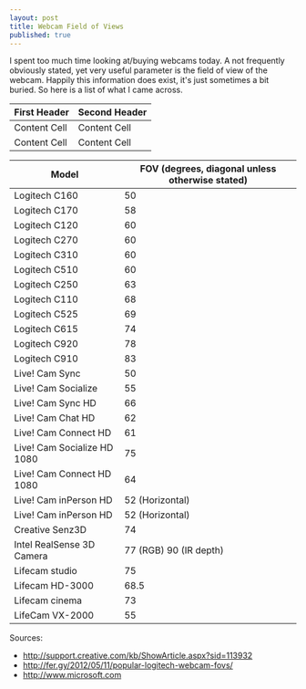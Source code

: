 ```yaml
---
layout: post
title: Webcam Field of Views
published: true
---
```


I spent too much time looking at/buying webcams today. A not frequently obviously stated, yet very useful parameter is the field of view of the webcam. Happily this information does exist, it's just sometimes a bit buried. So here is a list of what I came across.

| First Header  | Second Header |
| ------------- | ------------- |
| Content Cell  | Content Cell  |
| Content Cell  | Content Cell  |

| Model                       | FOV (degrees, diagonal unless otherwise stated) |
|-----------------------------|---------------------------------------------------|
| Logitech   C160             | 50                                                |
| Logitech   C170             | 58                                                |
| Logitech   C120             | 60                                                |
| Logitech   C270             | 60                                                |
| Logitech   C310             | 60                                                |
| Logitech   C510             | 60                                                |
| Logitech   C250             | 63                                                |
| Logitech   C110             | 68                                                |
| Logitech   C525             | 69                                                |
| Logitech   C615             | 74                                                |
| Logitech   C920             | 78                                                |
| Logitech   C910             | 83                                                |
| Live! Cam   Sync            | 50                                                |
| Live! Cam Socialize         | 55                                                |
| Live! Cam Sync HD           | 66                                                |
| Live! Cam Chat HD           | 62                                                |
| Live! Cam Connect HD        | 61                                                |
| Live! Cam Socialize HD 1080 | 75                                                |
| Live! Cam Connect HD 1080   | 64                                                |
| Live! Cam inPerson HD       | 52   (Horizontal)                                 |
| Live! Cam inPerson HD       | 52   (Horizontal)                                 |
| Creative Senz3D             | 74                                                |
| Intel RealSense 3D Camera   | 77 (RGB) 90   (IR depth)                          |
| Lifecam   studio            | 75                                                |
| Lifecam   HD-3000           | 68.5                                              |
| Lifecam   cinema            | 73                                                |
| LifeCam VX-2000             | 55                                                |

Sources:
* http://support.creative.com/kb/ShowArticle.aspx?sid=113932
* http://fer.gy/2012/05/11/popular-logitech-webcam-fovs/
* http://www.microsoft.com